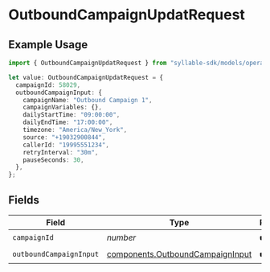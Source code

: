 # OutboundCampaignUpdatRequest

## Example Usage

```typescript
import { OutboundCampaignUpdatRequest } from "syllable-sdk/models/operations";

let value: OutboundCampaignUpdatRequest = {
  campaignId: 58029,
  outboundCampaignInput: {
    campaignName: "Outbound Campaign 1",
    campaignVariables: {},
    dailyStartTime: "09:00:00",
    dailyEndTime: "17:00:00",
    timezone: "America/New_York",
    source: "+19032900844",
    callerId: "19995551234",
    retryInterval: "30m",
    pauseSeconds: 30,
  },
};
```

## Fields

| Field                                                                                | Type                                                                                 | Required                                                                             | Description                                                                          |
| ------------------------------------------------------------------------------------ | ------------------------------------------------------------------------------------ | ------------------------------------------------------------------------------------ | ------------------------------------------------------------------------------------ |
| `campaignId`                                                                         | *number*                                                                             | :heavy_check_mark:                                                                   | N/A                                                                                  |
| `outboundCampaignInput`                                                              | [components.OutboundCampaignInput](../../models/components/outboundcampaigninput.md) | :heavy_check_mark:                                                                   | N/A                                                                                  |